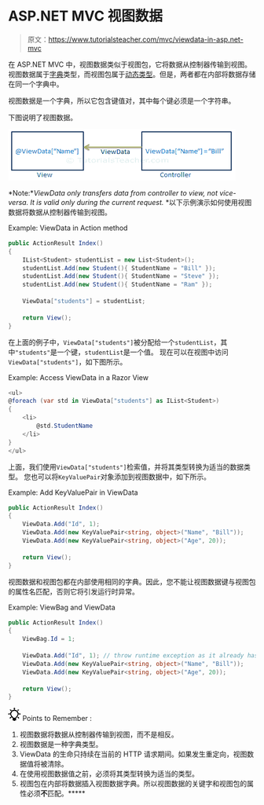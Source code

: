 # ASP.NET MVC 视图数据

> 原文：<https://www.tutorialsteacher.com/mvc/viewdata-in-asp.net-mvc>

在 ASP.NET MVC 中，视图数据类似于视图包，它将数据从控制器传输到视图。视图数据属于[字典](/csharp/csharp-dictionary)类型，而视图包属于[动态类型](/csharp/csharp-dynamic-type)。但是，两者都在内部将数据存储在同一个字典中。

视图数据是一个字典，所以它包含键值对，其中每个键必须是一个字符串。

下图说明了视图数据。

![](img/665dd55fa9a2e7374e1a2db127d794f6.png)

*Note:**ViewData only transfers data from controller to view, not vice-versa. It is valid only during the current request.* *以下示例演示如何使用视图数据将数据从控制器传输到视图。

Example: ViewData in Action method 

```cs
public ActionResult Index()
{
    IList<Student> studentList = new List<Student>();
    studentList.Add(new Student(){ StudentName = "Bill" });
    studentList.Add(new Student(){ StudentName = "Steve" });
    studentList.Add(new Student(){ StudentName = "Ram" });

    ViewData["students"] = studentList;

    return View();
} 
```

在上面的例子中，`ViewData["students"]`被分配给一个`studentList`，其中`"students"`是一个键，`studentList`是一个值。 现在可以在视图中访问`ViewData["students"]`，如下图所示。

Example: Access ViewData in a Razor View 

```cs
<ul>
@foreach (var std in ViewData["students"] as IList<Student>)
{
    <li>
        @std.StudentName
    </li>
}
</ul>
```

上面，我们使用`ViewData["students"]`检索值，并将其类型转换为适当的数据类型。 您也可以将`KeyValuePair`对象添加到视图数据中，如下所示。

Example: Add KeyValuePair in ViewData 

```cs
public ActionResult Index()
{
    ViewData.Add("Id", 1);
    ViewData.Add(new KeyValuePair<string, object>("Name", "Bill"));
    ViewData.Add(new KeyValuePair<string, object>("Age", 20));

    return View();
} 
```

视图数据和视图包都在内部使用相同的字典。因此，您不能让视图数据键与视图包的属性名匹配，否则它将引发运行时异常。

Example: ViewBag and ViewData 

```cs
public ActionResult Index()
{
    ViewBag.Id = 1;

    ViewData.Add("Id", 1); // throw runtime exception as it already has "Id" key
    ViewData.Add(new KeyValuePair<string, object>("Name", "Bill"));
    ViewData.Add(new KeyValuePair<string, object>("Age", 20));

    return View();
} 
```

![](img/85db52f5404f0c468e1b194aa487d6a1.png)  Points to Remember :

1.  视图数据将数据从控制器传输到视图，而不是相反。
2.  视图数据是一种字典类型。
3.  ViewData 的生命只持续在当前的 HTTP 请求期间。如果发生重定向，视图数据值将被清除。
4.  在使用视图数据值之前，必须将其类型转换为适当的类型。
5.  视图包在内部将数据插入视图数据字典。所以视图数据的关键字和视图包的属性必须**不**匹配。*****